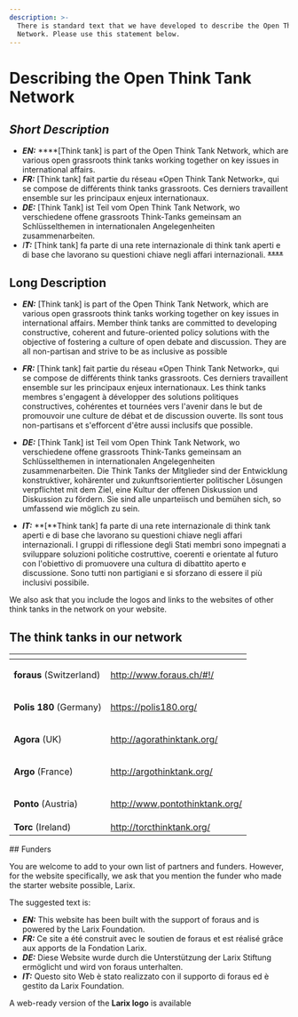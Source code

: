 ```yaml
---
description: >-
  There is standard text that we have developed to describe the Open Think Tank
  Network. Please use this statement below.
---
```


# Describing the Open Think Tank Network

## _Short Description_

* _**EN:**_ ****\[Think tank\] is part of the Open Think Tank Network, which are various open grassroots think tanks working together on key issues in international affairs. 
* _**FR:**_ \[Think tank\] fait partie du réseau «Open Think Tank Network», qui se compose de différents think tanks grassroots. Ces derniers travaillent ensemble sur les principaux enjeux internationaux. 
* _**DE:**_ \[Think Tank\] ist Teil vom Open Think Tank Network, wo verschiedene offene grassroots Think-Tanks gemeinsam an Schlüsselthemen in internationalen Angelegenheiten zusammenarbeiten. 
* _I**T:**_ \[Think tank\] fa parte di una rete internazionale di think tank aperti e di base che lavorano su questioni chiave negli affari internazionali. ~~****~~

## Long Description

* _**EN:**_ \[Think tank\] is part of the Open Think Tank Network, which are various open grassroots think tanks working together on key issues in international affairs. Member think tanks are committed to developing constructive, coherent and future-oriented policy solutions with the objective of fostering a culture of open debate and discussion. They are all non-partisan and strive to be as inclusive as possible



* _**FR:**_ \[Think tank\] fait partie du réseau «Open Think Tank Network», qui se compose de différents think tanks grassroots. Ces derniers travaillent ensemble sur les principaux enjeux internationaux. Les think tanks membres s'engagent à développer des solutions politiques constructives, cohérentes et tournées vers l'avenir dans le but de promouvoir une culture de débat et de discussion ouverte. Ils sont tous non-partisans et s'efforcent d'être aussi inclusifs que possible.



* _**DE:**_ \[Think Tank\] ist Teil vom Open Think Tank Network, wo verschiedene offene grassroots Think-Tanks gemeinsam an Schlüsselthemen in internationalen Angelegenheiten zusammenarbeiten. Die Think Tanks der Mitglieder sind der Entwicklung konstruktiver, kohärenter und zukunftsorientierter politischer Lösungen verpflichtet mit dem Ziel, eine Kultur der offenen Diskussion und Diskussion zu fördern. Sie sind alle unparteiisch und bemühen sich, so umfassend wie möglich zu sein.



* _**IT:**_ **\[**Think tank\] fa parte di una rete internazionale di think tank aperti e di base che lavorano su questioni chiave negli affari internazionali. I gruppi di riflessione degli Stati membri sono impegnati a sviluppare soluzioni politiche costruttive, coerenti e orientate al futuro con l'obiettivo di promuovere una cultura di dibattito aperto e discussione. Sono tutti non partigiani e si sforzano di essere il più inclusivi possibile.

We also ask that you include the logos and links to the websites of other think tanks in the network on your website.

## The think tanks in our network

<table>
  <thead>
    <tr>
      <th style="text-align:left"></th>
      <th style="text-align:left"></th>
    </tr>
  </thead>
  <tbody>
    <tr>
      <td style="text-align:left"><b>foraus</b> (Switzerland)</td>
      <td style="text-align:left">
        <p></p>
        <p> <a href="http://www.foraus.ch/#!/">http://www.foraus.ch/#!/</a>
        </p>
      </td>
    </tr>
    <tr>
      <td style="text-align:left"><b>Polis 180 </b>(Germany)</td>
      <td style="text-align:left">
        <p></p>
        <p><a href="https://polis180.org/">https://polis180.org/</a>
        </p>
      </td>
    </tr>
    <tr>
      <td style="text-align:left"><b>Agora </b>(UK)</td>
      <td style="text-align:left">
        <p></p>
        <p><a href="http://agorathinktank.org/">http://agorathinktank.org/</a>
        </p>
      </td>
    </tr>
    <tr>
      <td style="text-align:left"><b>Argo</b> (France)</td>
      <td style="text-align:left">
        <p></p>
        <p> <a href="http://argothinktank.org/">http://argothinktank.org/</a>
        </p>
      </td>
    </tr>
    <tr>
      <td style="text-align:left"><b>Ponto</b> (Austria)</td>
      <td style="text-align:left">
        <p></p>
        <p> <a href="http://www.pontothinktank.org/">http://www.pontothinktank.org/</a>
        </p>
      </td>
    </tr>
    <tr>
      <td style="text-align:left"><b>Torc</b> (Ireland)</td>
      <td style="text-align:left"><a href="http://torcthinktank.org/">http://torcthinktank.org/</a>
      </td>
    </tr>
  </tbody>
</table>## Funders

You are welcome to add to your own list of partners and funders. However, for the website specifically, we ask that you mention the funder who made the starter website possible, Larix.

The suggested text is:

* _**EN:**_ This website has been built with the support of foraus and is powered by the Larix Foundation. 
* _**FR:**_ Ce site a été construit avec le soutien de foraus et est réalisé grâce aux apports de la Fondation Larix. 
* _**DE:**_ Diese Website wurde durch die Unterstützung der Larix Stiftung ermöglicht und wird von foraus unterhalten. 
* _**IT:**_ Questo sito Web è stato realizzato con il supporto di foraus ed è gestito da Larix Foundation.

A web-ready version of the **Larix logo** is available   


